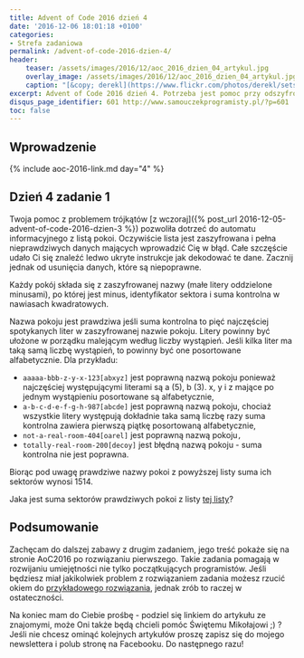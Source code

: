 ```yaml
---
title: Advent of Code 2016 dzień 4
date: '2016-12-06 18:01:18 +0100'
categories:
- Strefa zadaniowa
permalink: /advent-of-code-2016-dzien-4/
header:
    teaser: /assets/images/2016/12/aoc_2016_dzien_04_artykul.jpg
    overlay_image: /assets/images/2016/12/aoc_2016_dzien_04_artykul.jpg
    caption: "[&copy; derekl](https://www.flickr.com/photos/derekl/sets/72157649148835567)"
excerpt: Advent of Code 2016 dzień 4. Potrzeba jest pomoc przy odszyfrowaniu listy pokoi w Kwaterze Głównej. Bez kilku linijek kodu się nie obędzie...
disqus_page_identifier: 601 http://www.samouczekprogramisty.pl/?p=601
toc: false
---
```


## Wprowadzenie

{% include aoc-2016-link.md day="4" %}

## Dzień 4 zadanie 1

Twoja pomoc z problemem trójkątów [z wczoraj]({% post_url 2016-12-05-advent-of-code-2016-dzien-3 %}) pozwoliła dotrzeć do automatu informacyjnego z listą pokoi. Oczywiście lista jest zaszyfrowana i pełna nieprawdziwych danych mających wprowadzić Cię w błąd. Całe szczęście udało Ci się znaleźć ledwo ukryte instrukcje jak dekodować te dane. Zacznij jednak od usunięcia danych, które są niepoprawne.

Każdy pokój składa się z zaszyfrowanej nazwy (małe litery oddzielone minusami), po której jest minus, identyfikator sektora i suma kontrolna w nawiasach kwadratowych.

Nazwa pokoju jest prawdziwa jeśli suma kontrolna to pięć najczęściej spotykanych liter w zaszyfrowanej nazwie pokoju. Litery powinny być ułożone w porządku malejącym według liczby wystąpień. Jeśli kilka liter ma taką samą liczbę wystąpień, to powinny być one posortowane alfabetycznie. Dla przykładu:

- `aaaaa-bbb-z-y-x-123[abxyz]` jest poprawną nazwą pokoju ponieważ najczęściej występującymi literami są a (5), b (3). x, y i z mające po jednym wystąpieniu posortowane są alfabetycznie,
- `a-b-c-d-e-f-g-h-987[abcde]` jest poprawną nazwą pokoju, chociaż wszystkie litery występują dokładnie taka samą liczbę razy suma kontrolna zawiera pierwszą piątkę posortowaną alfabetycznie,
- `not-a-real-room-404[oarel]` jest poprawną nazwą pokoju`,`
- `totally-real-room-200[decoy]` jest błędną nazwą pokoju - suma kontrolna nie jest poprawna.

Biorąc pod uwagę prawdziwe nazwy pokoi z powyższej listy suma ich sektorów wynosi 1514.

Jaka jest suma sektorów prawdziwych pokoi z listy [tej listy](https://raw.githubusercontent.com/SamouczekProgramisty/StrefaZadaniowaSamouka/master/05_aoc_2016/src/main/test/resources/day04_input.txt)?

## Podsumowanie

Zachęcam do dalszej zabawy z drugim zadaniem, jego treść pokaże się na stronie AoC2016 po rozwiązaniu pierwszego. Takie zadania pomagają w rozwijaniu umiejętności nie tylko początkujących programistów. Jeśli będziesz miał jakikolwiek problem z rozwiązaniem zadania możesz rzucić okiem do [przykładowego rozwiązania](https://github.com/SamouczekProgramisty/StrefaZadaniowaSamouka/tree/master/05_aoc_2016/src/main/java/pl/samouczekprogramisty/szs/aoc2016/day04), jednak zrób to raczej w ostateczności.

Na koniec mam do Ciebie prośbę - podziel się linkiem do artykułu ze znajomymi, może Oni także będą chcieli pomóc Świętemu Mikołajowi ;) ? Jeśli nie chcesz ominąć kolejnych artykułów proszę zapisz się do mojego newslettera i polub stronę na Facebooku. Do następnego razu!
